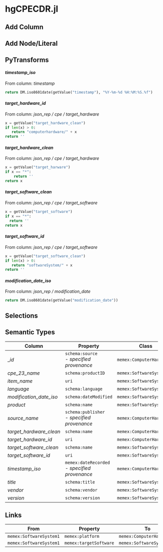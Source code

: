 # hgCPECDR.jl

## Add Column

## Add Node/Literal

## PyTransforms
#### _timestamp_iso_
From column: _timestamp_
``` python
return DM.iso8601date(getValue("timestamp"), "%Y-%m-%d %H:%M:%S.%f")
```

#### _target_hardware_id_
From column: _json_rep / cpe / target_hardware_
``` python
x = getValue("target_hardware_clean")
if len(x) > 0:
   return "computerhardware/" + x
return ''
```

#### _target_hardware_clean_
From column: _json_rep / cpe / target_hardware_
``` python
x = getValue("target_harware")
if x == "*":
    return ''
return x
```

#### _target_software_clean_
From column: _json_rep / cpe / target_software_
``` python
x = getValue("target_software")
if x == "*":
  return ''
return x
```

#### _target_software_id_
From column: _json_rep / cpe / target_software_
``` python
x = getValue("target_software_clean")
if len(x) > 0:
   return "softwareSystem/" + x
return ''
```

#### _modification_date_iso_
From column: _json_rep / modification_date_
``` python
return DM.iso8601date(getValue("modification_date"))
```


## Selections

## Semantic Types
| Column | Property | Class |
|  ----- | -------- | ----- |
| __id_ | `schema:source`<BR> - _specified provenance_ | `memex:ComputerHardware1`|
| _cpe_23_name_ | `schema:productID` | `memex:SoftwareSystem1`|
| _item_name_ | `uri` | `memex:SoftwareSystem1`|
| _language_ | `schema:language` | `memex:SoftwareSystem1`|
| _modification_date_iso_ | `schema:dateModified` | `memex:SoftwareSystem1`|
| _product_ | `schema:name` | `memex:SoftwareSystem1`|
| _source_name_ | `schema:publisher`<BR> - _specified provenance_ | `memex:ComputerHardware1`|
| _target_hardware_clean_ | `schema:name` | `memex:ComputerHardware1`|
| _target_hardware_id_ | `uri` | `memex:ComputerHardware1`|
| _target_software_clean_ | `schema:name` | `memex:SoftwareSystem2`|
| _target_software_id_ | `uri` | `memex:SoftwareSystem2`|
| _timestamp_iso_ | `memex:dateRecorded`<BR> - _specified provenance_ | `memex:ComputerHardware1`|
| _title_ | `schema:title` | `memex:SoftwareSystem1`|
| _vendor_ | `schema:vendor` | `memex:SoftwareSystem1`|
| _version_ | `schema:version` | `memex:SoftwareSystem1`|


## Links
| From | Property | To |
|  --- | -------- | ---|
| `memex:SoftwareSystem1` | `memex:platform` | `memex:ComputerHardware1`|
| `memex:SoftwareSystem1` | `memex:targetSoftware` | `memex:SoftwareSystem2`|

